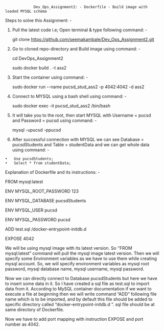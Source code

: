 

                 Dev_Ops_Assignment2: - Dockerfile - Build image with loaded MYSQL schema

Steps to solve this Assignment: -

1) Pull the latest code i.e; Open terminal & type following command: -

      git clone https://github.com/seemakambale/Dev_Ops_Assignment2.git

 2)   Go to cloned repo-directory and Build image using command: -

      cd DevOps_Assignment2
      
      sudo docker build . -t ass2

3) Start the container using command: -

      sudo docker run --name pucsd_stud_ass2 -p 4042:4042 -d ass2

4)    Connect to MYSQL using a bash shell using command: -

      sudo docker exec -it pucsd_stud_ass2 /bin/bash

 5)   It will take you to the root, then start MYSQL with Username = pucsd and Password = pucsd using command: -

      mysql -upucsd -ppucsd

6)   After successful connection with MYSQL we can see Database = pucsdStudents and Table = studentData and we can get whole data using command: -

    •	Use pucsdStudents;
    •	Select * from studentData;



Explanation of Dockerfile and its instructions: -

FROM mysql:latest 

ENV MYSQL_ROOT_PASSWORD 123 

ENV MYSQL_DATABASE pucsdStudents 

ENV MYSQL_USER pucsd 

ENV MYSQL_PASSWORD pucsd 

ADD test.sql /docker-entrypoint-initdb.d 

EXPOSE 4042

We will be using mysql image with its latest version. So ‘’FROM mysql:latest” command will pull the mysql image latest version. Then we will specify some Environment variables as we have to use them while creating mysql account. So, we will specify environment variables as mysql root password, mysql database name, mysql username, mysql password.

Now we can directly connect to Database pucsdStudents but here we have to insert some data in it. So I have created a sql file as test.sql to import data from it. According to MySQL container documentation if we want to execute a file at beginning then we will write command “ADD” following file name which is to be imported, and by default this file should be added to specific directory called “docker-entrypoint-initdb.d ”. sql file should be at same directory of Dockerfile.

Now we have to add port mapping with instruction EXPOSE and port number as 4042.



